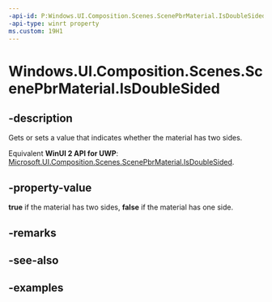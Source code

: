 ```yaml
---
-api-id: P:Windows.UI.Composition.Scenes.ScenePbrMaterial.IsDoubleSided
-api-type: winrt property
ms.custom: 19H1
---
```


<!-- Property syntax.
public bool IsDoubleSided { get;  set; }
-->

# Windows.UI.Composition.Scenes.ScenePbrMaterial.IsDoubleSided

## -description

Gets or sets a value that indicates whether the material has two sides.

Equivalent **WinUI 2 API for UWP**: [Microsoft.UI.Composition.Scenes.ScenePbrMaterial.IsDoubleSided](/windows/winui/api/microsoft.ui.composition.scenes.scenepbrmaterial.isdoublesided).

## -property-value

**true** if the material has two sides, **false** if the material has one side.

## -remarks

## -see-also

## -examples

